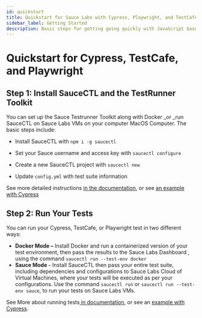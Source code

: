 ```yaml
---
id: quickstart
title: Quickstart for Sauce Labs with Cypress, Playwright, and TestCafe
sidebar_label: Getting Started
description: Basic steps for getting going quickly with JavaScript based frameworks using TestRunner Toolkit and SauceCTL
---
```

# Quickstart for Cypress, TestCafe, and Playwright


## Step 1: Install SauceCTL and the TestRunner Toolkit

You can set up the Sauce Testrunner Toolkit along with Docker _or _run SauceCTL on Sauce Labs VMs on your computer MacOS Computer. The basic steps include:

* Install SauceCTL with `npm i -g saucectl`

* Set your Sauce username and access key with `saucectl configure`

* Create a new SauceCTL project with `saucectl new`

* Update `config.yml` with test suite information

See more detailed instructions [in the documentation](https://docs.saucelabs.com/testrunner-toolkit/installation), or see [an example with Cypress ](https://training.saucelabs.com/codelabs/Module1-Testrunner/index.html?index=..%2F..testrunner#2)


## Step 2: Run Your Tests

You can run your Cypress, TestCafe, or Playwright test in two different ways:



*   **Docker Mode –** Install Docker and run a containerized version of your test environment, then pass the results to the Sauce Labs Dashboard , using the command `saucectl run --test-env docker`
*   **Sauce Mode -** Install SauceCTL then pass your entire test suite, including dependencies and configurations to Sauce Labs Cloud of Virtual Machines, where your tests will be executed as per your configurations. Use the command `saucectl run` or `saucectl run --test-env sauce`, to run your tests on Sauce Labs VMs.

See More about running tests[ in documentation](https://docs.saucelabs.com/testrunner-toolkit/running-tests), or see an [example with Cypress](https://training.saucelabs.com/codelabs/Module1-Testrunner/index.html?index=../..testrunner#3).
